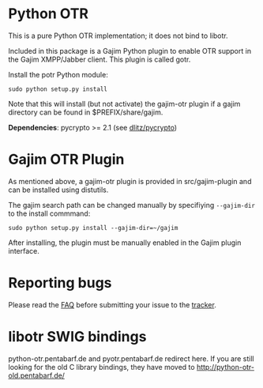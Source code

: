 Python OTR
==========
This is a pure Python OTR implementation; it does not bind to libotr.

Included in this package is a Gajim Python plugin to enable OTR support
in the Gajim XMPP/Jabber client. This plugin is called gotr.

Install the potr Python module:

    sudo python setup.py install

Note that this will install (but not activate) the gajim-otr plugin if a
gajim directory can be found in $PREFIX/share/gajim.

__Dependencies__: pycrypto >= 2.1 (see [dlitz/pycrypto](https://github.com/dlitz/pycrypto))

Gajim OTR Plugin
================
As mentioned above, a gajim-otr plugin is provided in src/gajim-plugin and
can be installed using distutils.

The gajim search path can be changed manually by specifiying `--gajim-dir` to
the install commmand:

    sudo python setup.py install --gajim-dir=~/gajim

After installing, the plugin must be manually enabled in the Gajim plugin
interface.

Reporting bugs
==============
Please read the [FAQ](https://github.com/afflux/pure-python-otr/wiki) before submitting your
issue to the [tracker](https://github.com/afflux/pure-python-otr/issues).

libotr SWIG bindings
====================
python-otr.pentabarf.de and pyotr.pentabarf.de redirect here.
If you are still looking for the old C library bindings, they have moved
to <http://python-otr-old.pentabarf.de/>
